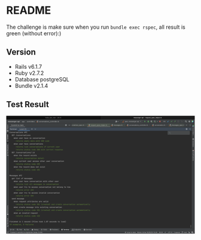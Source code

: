 # README

The challenge is make sure when you run `bundle exec rspec`, all result is green (without error):) 

## Version
* Rails v6.1.7
* Ruby v2.7.2
* Database postgreSQL
* Bundle v2.1.4

## Test Result
![](test_result.png)